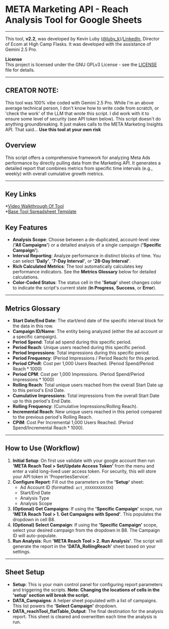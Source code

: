 # META Marketing API - Reach Analysis Tool for Google Sheets

---

This tool, **v2.2**, was developed by Kevin Luby ([@luby_k](https://x.com/luby_k))/[LinkedIn](https://www.linkedin.com/in/kevin-luby-70b62445/), Director of Ecom at High Camp Flasks. It was developed with the assistance of Gemini 2.5 Pro. 

**License**  
This project is licensed under the GNU GPLv3 License - see the [LICENSE](https://github.com/jokicpony/META_Reach_Analysis_Tool/blob/main/LICENSE) file for details.

---
## CREATOR NOTE: 
This tool was 100% vibe coded with Gemini 2.5 Pro. While I'm an above average technical person, I don't know how to write code from scratch, or 'check the work' of the LLM that wrote this script. I did work with it to ensure some level of security (see API token below). This script doesn't do anything groundbreaking. It just makes calls to the META Marketing Insights API. That said...
**Use this tool at your own risk**

## Overview

This script offers a comprehensive framework for analyzing Meta Ads performance by directly pulling data from the Marketing API. It generates a detailed report that combines metrics from specific time intervals (e.g., weekly) with overall cumulative growth metrics.

---
## Key Links
*[Video Walkthrough Of Tool](https://highcampflasks.neetorecord.com/watch/77b3a72aba0e88855fa4)  
*[Base Tool Spreadsheet Template](https://docs.google.com/spreadsheets/d/1_iONm4-WlSOJ5cySHrshIwoHKGIF7nXrNkBwmwKePFE/edit?usp=sharing)

## Key Features

* **Analysis Scope**: Choose between a de-duplicated, account-level view (**'All Campaigns'**) or a detailed analysis of a single campaign (**'Specific Campaign'**).
* **Interval Reporting**: Analyze performance in distinct blocks of time. You can select **'Daily'**, **'7-Day Interval'**, or **'28-Day Interval'**.
* **Rich Calculated Metrics**: The tool automatically calculates key performance indicators. See the **Metrics Glossary** below for detailed calculations.
* **Color-Coded Status**: The status cell in the **'Setup'** sheet changes color to indicate the script's current state (**In Progress**, **Success**, or **Error**).

---

## Metrics Glossary

* **Start Date/End Date**: The start/end date of the specific interval block for the data in this row.
* **Campaign ID/Name**: The entity being analyzed (either the ad account or a specific campaign).
* **Period Spend**: Total ad spend during this specific period.
* **Period Reach**: Unique users reached during this specific period.
* **Period Impressions**: Total impressions during this specific period.
* **Period Frequency**: (Period Impressions / Period Reach) for this period.
* **Period CPmR**: Cost per 1,000 Users Reached. ($\text{Period Spend} / \text{Period Reach} * 1000$)
* **Period CPM**: Cost per 1,000 Impressions. ($\text{Period Spend} / \text{Period Impressions} * 1000$)
* **Rolling Reach**: Total unique users reached from the overall Start Date up to this period's End Date.
* **Cumulative Impressions**: Total impressions from the overall Start Date up to this period's End Date.
* **Rolling Frequency**: ($\text{Cumulative Impressions} / \text{Rolling Reach}$).
* **Incremental Reach**: New unique users reached in this period compared to the previous period's Rolling Reach.
* **CPiM**: Cost Per Incremental 1,000 Users Reached. ($\text{Period Spend} / \text{Incremental Reach} * 1000$).

---

## How to Use (Workflow)

1.  **Initial Setup**: On first use validate with your google account then run **'META Reach Tool > Set/Update Access Token'** from the menu and enter a valid long-lived user access token. For security, this will store your API token in 'PropertiesService'.
2.  **Configure Report**: Fill out the parameters on the **'Setup'** sheet:
    * Ad Account ID (formatted: `act_XXXXXXXXXXXX`)
    * Start/End Date
    * Analysis Type
    * Analysis Scope
3.  **(Optional) Get Campaigns**: If using the **'Specific Campaign'** scope, run **'META Reach Tool > 1. Get Campaigns with Spend'**. This populates the dropdown in cell B8.
4.  **(Optional) Select Campaign**: If using the **'Specific Campaign'** scope, select your desired campaign from the dropdown in B8. The Campaign ID will auto-populate.
5.  **Run Analysis**: Run **'META Reach Tool > 2. Run Analysis'**. The script will generate the report in the **'DATA_RollingReach'** sheet based on your settings.

---

## Sheet Setup

* **Setup**: This is your main control panel for configuring report parameters and triggering the scripts. **Note: Changing the locations of cells in the 'setup' section will break the script.**
* **DATA\_Campaigns**: A helper sheet populated with a list of campaigns. This list powers the **'Select Campaign'** dropdown.
* **DATA\_reachTool\_flatTable\_Output**: The final destination for the analysis report. This sheet is cleared and overwritten each time the analysis is run.
